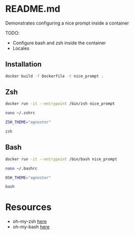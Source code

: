 # README.md
Demonstrates configuring a nice prompt inside a container

TODO:
* Configure bash and zsh inside the container
* Locales

## Installation
```sh
docker build -f Dockerfile -t nice_prompt . 
```

## Zsh

```sh
docker run -it --entrypoint /bin/zsh nice_prompt

nano ~/.zshrc 

ZSH_THEME="agnoster"

zsh
```

## Bash

```sh
docker run -it --entrypoint /bin/bash nice_prompt

nano ~/.bashrc

OSH_THEME="agnoster"

bash
```

# Resources 

* oh-my-zsh [here](https://ohmyz.sh/#install)  
* oh-my-bash [here](https://github.com/ohmybash/oh-my-bash)  


